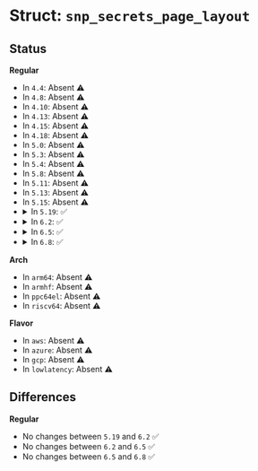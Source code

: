 # Struct: <code>snp_secrets_page_layout</code>

## Status
<b>Regular</b>
<ul>
<li>
In <code>4.4</code>: Absent ⚠️
</li>
<li>
In <code>4.8</code>: Absent ⚠️
</li>
<li>
In <code>4.10</code>: Absent ⚠️
</li>
<li>
In <code>4.13</code>: Absent ⚠️
</li>
<li>
In <code>4.15</code>: Absent ⚠️
</li>
<li>
In <code>4.18</code>: Absent ⚠️
</li>
<li>
In <code>5.0</code>: Absent ⚠️
</li>
<li>
In <code>5.3</code>: Absent ⚠️
</li>
<li>
In <code>5.4</code>: Absent ⚠️
</li>
<li>
In <code>5.8</code>: Absent ⚠️
</li>
<li>
In <code>5.11</code>: Absent ⚠️
</li>
<li>
In <code>5.13</code>: Absent ⚠️
</li>
<li>
In <code>5.15</code>: Absent ⚠️
</li>
<li>
<details>
<summary>In <code>5.19</code>: ✅</summary>

```c
struct snp_secrets_page_layout {
    u32 version;
    u32 imien;
    u32 rsvd1;
    u32 fms;
    u32 rsvd2;
    u8 gosvw[16];
    u8 vmpck0[32];
    u8 vmpck1[32];
    u8 vmpck2[32];
    u8 vmpck3[32];
    struct secrets_os_area os_area;
    u8 rsvd3[3840];
};
```
</details>
</li>
<li>
<details>
<summary>In <code>6.2</code>: ✅</summary>

```c
struct snp_secrets_page_layout {
    u32 version;
    u32 imien;
    u32 rsvd1;
    u32 fms;
    u32 rsvd2;
    u8 gosvw[16];
    u8 vmpck0[32];
    u8 vmpck1[32];
    u8 vmpck2[32];
    u8 vmpck3[32];
    struct secrets_os_area os_area;
    u8 rsvd3[3840];
};
```
</details>
</li>
<li>
<details>
<summary>In <code>6.5</code>: ✅</summary>

```c
struct snp_secrets_page_layout {
    u32 version;
    u32 imien;
    u32 rsvd1;
    u32 fms;
    u32 rsvd2;
    u8 gosvw[16];
    u8 vmpck0[32];
    u8 vmpck1[32];
    u8 vmpck2[32];
    u8 vmpck3[32];
    struct secrets_os_area os_area;
    u8 rsvd3[3840];
};
```
</details>
</li>
<li>
<details>
<summary>In <code>6.8</code>: ✅</summary>

```c
struct snp_secrets_page_layout {
    u32 version;
    u32 imien;
    u32 rsvd1;
    u32 fms;
    u32 rsvd2;
    u8 gosvw[16];
    u8 vmpck0[32];
    u8 vmpck1[32];
    u8 vmpck2[32];
    u8 vmpck3[32];
    struct secrets_os_area os_area;
    u8 rsvd3[3840];
};
```
</details>
</li>
</ul>
<b>Arch</b>
<ul>
<li>
In <code>arm64</code>: Absent ⚠️
</li>
<li>
In <code>armhf</code>: Absent ⚠️
</li>
<li>
In <code>ppc64el</code>: Absent ⚠️
</li>
<li>
In <code>riscv64</code>: Absent ⚠️
</li>
</ul>
<b>Flavor</b>
<ul>
<li>
In <code>aws</code>: Absent ⚠️
</li>
<li>
In <code>azure</code>: Absent ⚠️
</li>
<li>
In <code>gcp</code>: Absent ⚠️
</li>
<li>
In <code>lowlatency</code>: Absent ⚠️
</li>
</ul>

## Differences
<b>Regular</b>
<ul>
<li>
No changes between <code>5.19</code> and <code>6.2</code> ✅
</li>
<li>
No changes between <code>6.2</code> and <code>6.5</code> ✅
</li>
<li>
No changes between <code>6.5</code> and <code>6.8</code> ✅
</li>
</ul>
